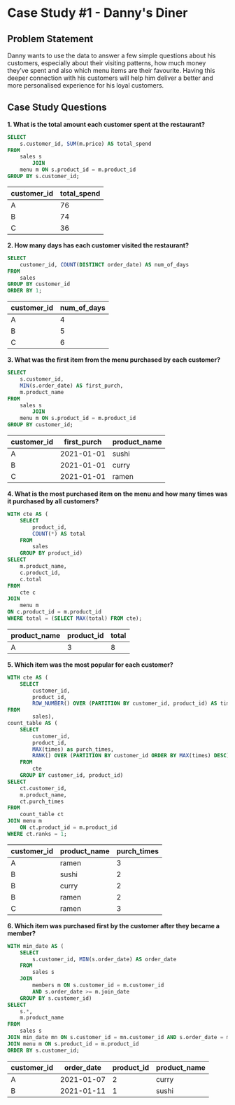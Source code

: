 # Case Study #1 - Danny's Diner 
## Problem Statement

Danny wants to use the data to answer a few simple questions about his customers, especially about their visiting patterns, how much money they’ve spent and also which menu items are their favourite. Having this deeper connection with his customers will help him deliver a better and more personalised experience for his loyal customers.

## Case Study Questions

**1. What is the total amount each customer spent at the restaurant?**

````sql
SELECT 
    s.customer_id, SUM(m.price) AS total_spend
FROM
    sales s
        JOIN
    menu m ON s.product_id = m.product_id
GROUP BY s.customer_id;
````

| customer_id | total_spend |
| ----------- | ----------- |
| A           | 76          |
| B           | 74          |
| C           | 36          |

**2. How many days has each customer visited the restaurant?**

````sql
SELECT 
    customer_id, COUNT(DISTINCT order_date) AS num_of_days
FROM
    sales
GROUP BY customer_id
ORDER BY 1;
````
| customer_id | num_of_days |
| ----------- | ----------- |
| A           | 4           |
| B           | 5           |
| C           | 6           |

**3. What was the first item from the menu purchased by each customer?**

````sql
SELECT 
    s.customer_id,
    MIN(s.order_date) AS first_purch,
    m.product_name
FROM
    sales s
        JOIN
    menu m ON s.product_id = m.product_id
GROUP BY customer_id;
````

| customer_id | first_purch | product_name|
| ----------- | ------------| ----------  |
| A           | 2021-01-01  | sushi       |
| B           | 2021-01-01  | curry       |
| C           | 2021-01-01  | ramen       |

**4. What is the most purchased item on the menu and how many times was it purchased by all customers?**

````sql
WITH cte AS (
	SELECT
		product_id,
		COUNT(*) AS total
	FROM
		sales
    GROUP BY product_id) 
SELECT
	m.product_name,
	c.product_id,
	c.total
FROM
	cte c
JOIN 
	menu m
ON c.product_id = m.product_id
WHERE total = (SELECT MAX(total) FROM cte);
````

| product_name | product_id | total |
| -----------  | -----------| ----  |
| A            |     3      |   8   |

**5. Which item was the most popular for each customer?**

````sql
WITH cte AS (
	SELECT 
		customer_id,
		product_id,
		ROW_NUMBER() OVER (PARTITION BY customer_id, product_id) AS times
FROM
		sales),
count_table AS (
	SELECT 
		customer_id,
		product_id,
		MAX(times) as purch_times,
		RANK() OVER (PARTITION BY customer_id ORDER BY MAX(times) DESC) AS ranks
	FROM
		cte
	GROUP BY customer_id, product_id)
SELECT
	ct.customer_id,
	m.product_name,
	ct.purch_times
FROM
	count_table ct
JOIN menu m 
	ON ct.product_id = m.product_id
WHERE ct.ranks = 1;
````

| customer_id | product_name | purch_times |
| ----------- | ------------ | ----------  |
| A           | ramen        | 3           |
| B           | sushi        | 2           |
| B           | curry        | 2           |
| B           | ramen        | 2           |
| C           | ramen        | 3           |

**6. Which item was purchased first by the customer after they became a member?**

````sql
WITH min_date AS (
	SELECT 
		s.customer_id, MIN(s.order_date) AS order_date
	FROM
		sales s
	JOIN
		members m ON s.customer_id = m.customer_id
        AND s.order_date >= m.join_date
	GROUP BY s.customer_id)
SELECT
	s.*,
	m.product_name
FROM
	sales s
JOIN min_date mn ON s.customer_id = mn.customer_id AND s.order_date = mn.order_date
JOIN menu m ON s.product_id = m.product_id 
ORDER BY s.customer_id;
````

| customer_id | order_date   | product_id  | product_name|
| ----------- | ------------ | ----------  |-------------|
| A           | 2021-01-07   | 2           |  curry      |
| B           | 2021-01-11   | 1           |  sushi      |


